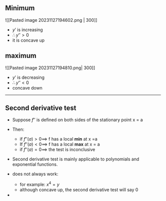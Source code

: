 ## Minimum
![[Pasted image 20231127194602.png | 300]]
- $y'$ is increasing 
- $\therefore y''> 0$
- it is concave up
## maximum
![[Pasted image 20231127194810.png| 300]]
- $y'$ is decreasing
- $\therefore y'' < 0$ 
- concave down 
---
## Second derivative test
- Suppose $f''$ is defined on both sides of the stationary point x = a
- Then: 
	- if $f''(a) > 0 \implies$ f has a local **min** at x =a
	- If $f''(a) < 0 \implies$ f has a local **max** at x = a 
	- if $f''(a) = 0 \implies$ the test is inconclusive
- Second derivative test is mainly applicable to polynomials and exponential functions.
- does not always work:
	- for example: $x^4 = y$
	- although concave up, the second derivative test will say 0

- 